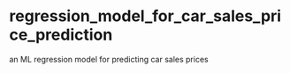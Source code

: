 # regression_model_for_car_sales_price_prediction
an ML regression model for predicting car sales prices
